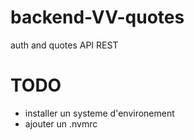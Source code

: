 # backend-VV-quotes
auth and quotes API REST

# TODO

- installer un systeme d'environement
- ajouter un .nvmrc
